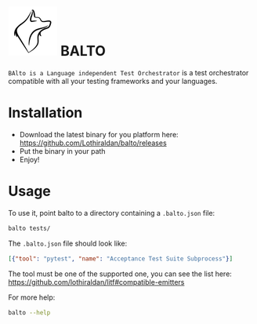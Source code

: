 # ![Logo of Balto](logo-100x.png) BALTO

`BAlto is a Language independent Test Orchestrator` is a test orchestrator
compatible with all your testing frameworks and your languages.

# Installation

- Download the latest binary for you platform here: https://github.com/Lothiraldan/balto/releases
- Put the binary in your path
- Enjoy!

# Usage

To use it, point balto to a directory containing a `.balto.json` file:
    
```bash
balto tests/
```

The `.balto.json` file should look like:

```json
[{"tool": "pytest", "name": "Acceptance Test Suite Subprocess"}]

```

The tool must be one of the supported one, you can see the list here: https://github.com/lothiraldan/litf#compatible-emitters

For more help:

```bash
balto --help
```
